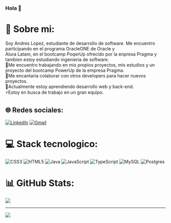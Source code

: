 ### Hola 👋

# 💫 Sobre mi:
Soy Andres Lopez, estudiante de desarrollo de software. Me encuentro participando en el programa OracleONE de Oracle y <br>
Alura Latam, en el bootcamp PoqerUp ofrecido por la enpresa Pragma y tambien estoy estudiando ingenieria de software.<br>
🔭Me encuentro trabajando en mis propios proyectos, mis estudios y un proyecto del bootcamp PowerUp de la empresa Pragma.<br>
👯Me encantaría colaborar con otros developers para hacer nuevos proyectos.<br>
🌱Actualmente estoy aprendiendo desarrollo web y back-end.<br>
⚡Estoy en busca de trabajo en un gran equipo.


## 🌐 Redes sociales:
[![LinkedIn](https://img.shields.io/badge/LinkedIn-%230077B5.svg?logo=linkedin&logoColor=white)](https://linkedin.com/in/https://www.linkedin.com/in/andreslopez-dev/) 
[![Gmail](https://img.shields.io/badge/-Gmail-white?logo=gmail)](mailto:andres.lp.dev@gmail.com)

# 💻 Stack tecnologico:
![CSS3](https://img.shields.io/badge/css3-%231572B6.svg?style=flat&logo=css3&logoColor=white) ![HTML5](https://img.shields.io/badge/html5-%23E34F26.svg?style=flat&logo=html5&logoColor=white) ![Java](https://img.shields.io/badge/java-%23ED8B00.svg?style=flat&logo=java&logoColor=white) ![JavaScript](https://img.shields.io/badge/javascript-%23323330.svg?style=flat&logo=javascript&logoColor=%23F7DF1E) ![TypeScript](https://img.shields.io/badge/typescript-%23007ACC.svg?style=flat&logo=typescript&logoColor=white) ![MySQL](https://img.shields.io/badge/mysql-%2300f.svg?style=flat&logo=mysql&logoColor=white) ![Postgres](https://img.shields.io/badge/postgres-%23316192.svg?style=flat&logo=postgresql&logoColor=white)

# 📊 GitHub Stats:
<!-- ![](https://github-readme-stats.vercel.app/api?username=AndresLopez-Dev&theme=nightowl&hide_border=false&include_all_commits=false&count_private=false)<br/>
![](https://github-readme-streak-stats.herokuapp.com/?user=AndresLopez-Dev&theme=nightowl&hide_border=false)<br/>-->
![](https://github-readme-stats.vercel.app/api/top-langs/?username=AndresLopez-Dev&theme=nightowl&hide_border=false&include_all_commits=false&count_private=false&layout=compact)

---
[![](https://visitcount.itsvg.in/api?id=AndresLopez-Dev&icon=0&color=0)](https://visitcount.itsvg.in)

<!-- Proudly created with GPRM ( https://gprm.itsvg.in ) -->
